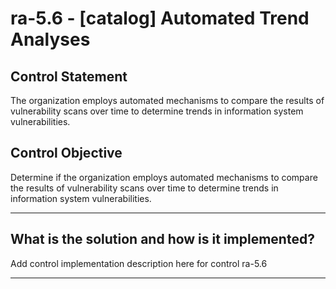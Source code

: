 # ra-5.6 - \[catalog\] Automated Trend Analyses

## Control Statement

The organization employs automated mechanisms to compare the results of vulnerability scans over time to determine trends in information system vulnerabilities.

## Control Objective

Determine if the organization employs automated mechanisms to compare the results of vulnerability scans over time to determine trends in information system vulnerabilities.

______________________________________________________________________

## What is the solution and how is it implemented?

Add control implementation description here for control ra-5.6

______________________________________________________________________
